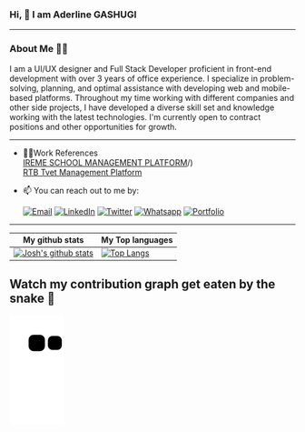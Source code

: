 ### Hi, 👋 I am Aderline GASHUGI
___
### About Me 👨‍💻
I am a UI/UX designer and Full Stack Developer proficient in front-end development with over 3 years of office experience. I specialize in problem-solving, planning, and optimal assistance with developing web and mobile-based platforms. Throughout my time working with different companies and other side projects, I have developed a diverse skill set and knowledge working with the latest technologies. I'm currently open to contract positions and other opportunities for growth.
___

- 👩‍💻Work References <br>
  [IREME SCHOOL MANAGEMENT PLATFORM](https://www.iremeapp.com/)/)<br>
  [RTB Tvet Management Platform](https://tvetmanagement.rtb.gov.rw/)<br>

- 📫 You can reach out to me by: <br>

  [![Email](https://img.shields.io/badge/--gmail?label=Gmail&logo=Gmail&style=social)](mailto:aderlinecarmella@gmail.com)
[![LinkedIn](https://img.shields.io/badge/--linkedin?label=LinkedIn&logo=LinkedIn&style=social)](https://www.linkedin.com/in/aderline-gashugi-aa88971b3/)
[![Twitter](https://img.shields.io/badge/--twitter?label=Twitter&logo=Twitter&style=social)](https://twitter.com/Aderline490)
[![Whatsapp](https://img.shields.io/badge/--whatsapp?label=Whatsapp&logo=whatsapp&style=social)](https://api.whatsapp.com/send?phone=+250788695515&text=Hello%20Aderline!%20%F0%9F%91%8B%F0%9F%8F%BB)
[![Portfolio](https://img.shields.io/badge/--globe?label=Portfolio&logo=Portfolio&style=social)](https://aderline-gashugi.netlify.app)
___

|My github stats|My Top languages
|-|-|
|[![Josh's github stats](https://github-readme-stats.vercel.app/api?username=Aderline490&show_icons=true&theme=dark&hide_title=true)](https://github.com/Aderline490)|[![Top Langs](https://github-readme-stats.vercel.app/api/top-langs/?username=Aderline490&show_icons=true&theme=dark&layout=compact&hide_title=true)](https://github.com/Aderline490)
## Watch my contribution graph get eaten by the snake 🐍

<!-- platane/snk works, it just puts it on a new branch -->
![mishmanners snake gif](https://github.com/Aderline490/Aderline490/blob/output/github-contribution-grid-snake.svg)
<!--
**Aderline490/Aderline490** is a ✨ _special_ ✨ repository because its `README.md` (this file) appears on your GitHub profile.

Here are some ideas to get you started:

- 🔭 I’m currently working on ...
- 🌱 I’m currently learning ...
- 👯 I’m looking to collaborate on ...
- 🤔 I’m looking for help with ...
- 💬 Ask me about ...
- 📫 How to reach me: ...
- 😄 Pronouns: ...
- ⚡ Fun fact: ...
-->
